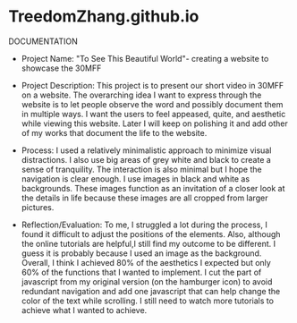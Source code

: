 # TreedomZhang.github.io

DOCUMENTATION

- Project Name: "To See This Beautiful World"- creating a website to showcase the 30MFF


- Project Description: This project is to present our short video in 30MFF on a website. The overarching idea I want to express through the website is to let people observe the word and possibly document them in multiple ways. I want the users to feel appeased, quite, and aesthetic while viewing this website. Later I will keep on polishing it and add other of my works that document the life to the website.
                 

- Process: I used a relatively minimalistic approach to minimize visual distractions. I also use big areas of grey white and black to create a sense of tranquility. The interaction is also minimal but I hope the navigation is clear enough. I use images in black and white as backgrounds. These images function as an invitation of a closer look at the details in life because these images are all cropped from larger pictures.

- Reflection/Evaluation: To me, I struggled a lot during the process, I found it difficult to adjust the positions of the elements. Also, although the online tutorials are helpful,I still find my outcome to be different. I guess it is probably because I used an image as the background. Overall, I think I achieved 80% of the aesthetics I expected but only 60% of the functions that I wanted to implement. I cut the part of javascript from my original version (on the hamburger icon) to avoid redundant navigation and add one javascript that can help change the color of the text while scrolling. I still need to watch more tutorials to achieve what I wanted to achieve.
